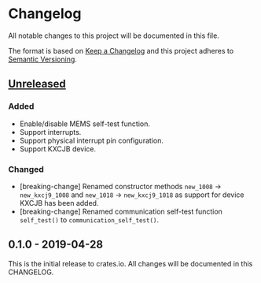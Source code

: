 # Changelog

All notable changes to this project will be documented in this file.

The format is based on [Keep a Changelog](http://keepachangelog.com/en/1.0.0/)
and this project adheres to [Semantic Versioning](http://semver.org/spec/v2.0.0.html).

## [Unreleased]

### Added
- Enable/disable MEMS self-test function.
- Support interrupts.
- Support physical interrupt pin configuration.
- Support KXCJB device.

### Changed
- [breaking-change] Renamed constructor methods `new_1008` -> `new_kxcj9_1008`
  and `new_1018` -> `new_kxcj9_1018` as support for device KXCJB has been added.
- [breaking-change] Renamed communication self-test function `self_test()` to
  `communication_self_test()`.

## 0.1.0 - 2019-04-28

This is the initial release to crates.io. All changes will be documented in
this CHANGELOG.

[Unreleased]: https://github.com/eldruin/kxcj9-rs/compare/v0.1.0...HEAD

